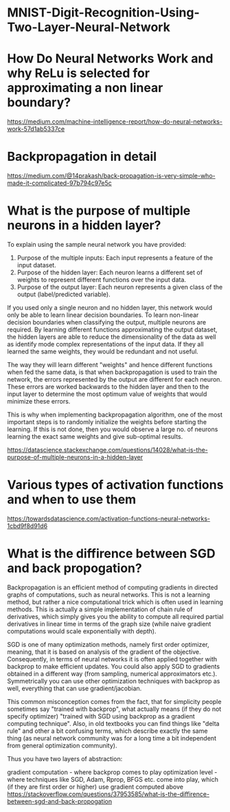 # MNIST-Digit-Recognition-Using-Two-Layer-Neural-Network

# How Do Neural Networks Work and why ReLu is selected for approximating a non linear boundary?
https://medium.com/machine-intelligence-report/how-do-neural-networks-work-57d1ab5337ce

# Backpropagation in detail
https://medium.com/@14prakash/back-propagation-is-very-simple-who-made-it-complicated-97b794c97e5c

# What is the purpose of multiple neurons in a hidden layer?
To explain using the sample neural network you have provided:

1. Purpose of the multiple inputs: Each input represents a feature of the input dataset.
2. Purpose of the hidden layer: Each neuron learns a different set of weights to represent different functions over the input data.
3. Purpose of the output layer: Each neuron represents a given class of the output (label/predicted variable).

If you used only a single neuron and no hidden layer, this network would only be able to learn linear decision boundaries. To learn non-linear decision boundaries when classifying the output, multiple neurons are required. By learning different functions approximating the output dataset, the hidden layers are able to reduce the dimensionality of the data as well as identify mode complex representations of the input data. If they all learned the same weights, they would be redundant and not useful.

The way they will learn different "weights" and hence different functions when fed the same data, is that when backpropagation is used to train the network, the errors represented by the output are different for each neuron. These errors are worked backwards to the hidden layer and then to the input layer to determine the most optimum value of weights that would minimize these errors.

This is why when implementing backpropagation algorithm, one of the most important steps is to randomly initialize the weights before starting the learning. If this is not done, then you would observe a large no. of neurons learning the exact same weights and give sub-optimal results.

https://datascience.stackexchange.com/questions/14028/what-is-the-purpose-of-multiple-neurons-in-a-hidden-layer

# Various types of activation functions and when to use them
https://towardsdatascience.com/activation-functions-neural-networks-1cbd9f8d91d6



# What is the diffirence between SGD and back propogation?
Backpropagation is an efficient method of computing gradients in directed graphs of computations, such as neural networks. This is not a learning method, but rather a nice computational trick which is often used in learning methods. This is actually a simple implementation of chain rule of derivatives, which simply gives you the ability to compute all required partial derivatives in linear time in terms of the graph size (while naive gradient computations would scale exponentially with depth).

SGD is one of many optimization methods, namely first order optimizer, meaning, that it is based on analysis of the gradient of the objective. Consequently, in terms of neural networks it is often applied together with backprop to make efficient updates. You could also apply SGD to gradients obtained in a different way (from sampling, numerical approximators etc.). Symmetrically you can use other optimization techniques with backprop as well, everything that can use gradient/jacobian.

This common misconception comes from the fact, that for simplicity people sometimes say "trained with backprop", what actually means (if they do not specify optimizer) "trained with SGD using backprop as a gradient computing technique". Also, in old textbooks you can find things like "delta rule" and other a bit confusing terms, which describe exactly the same thing (as neural network community was for a long time a bit independent from general optimization community).

Thus you have two layers of abstraction:

gradient computation - where backprop comes to play
optimization level - where techniques like SGD, Adam, Rprop, BFGS etc. come into play, which (if they are first order or higher) use gradient computed above
https://stackoverflow.com/questions/37953585/what-is-the-diffirence-between-sgd-and-back-propogation





